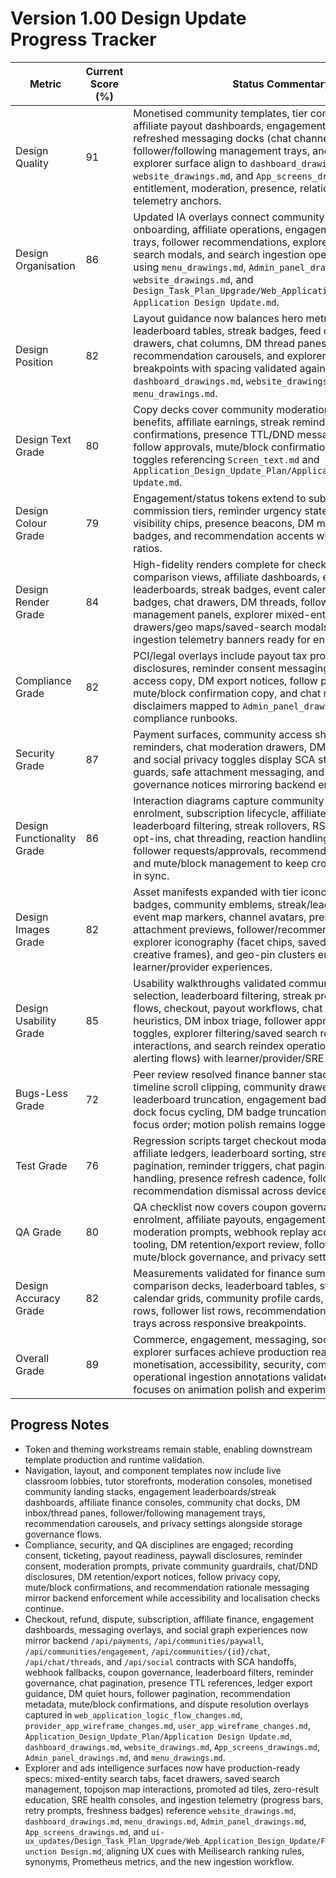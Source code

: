 # Version 1.00 Design Update Progress Tracker

| Metric | Current Score (%) | Status Commentary |
| --- | --- | --- |
| Design Quality | 91 | Monetised community templates, tier comparison layouts, affiliate payout dashboards, engagement leaderboards, refreshed messaging docks (chat channels + DM inbox), follower/following management trays, and the geospatial explorer surface align to `dashboard_drawings.md`, `website_drawings.md`, and `App_screens_drawings.md`, layering entitlement, moderation, presence, relationship, and discovery telemetry anchors. |
| Design Organisation | 86 | Updated IA overlays connect community switching, paywall onboarding, affiliate operations, engagement hubs, messaging trays, follower recommendations, explorer entity tabs, saved search modals, and search ingestion operations dashboards using `menu_drawings.md`, `Admin_panel_drawings.md`, `website_drawings.md`, and `Design_Task_Plan_Upgrade/Web_Application_Design_Update/Web Application Design Update.md`. |
| Design Position | 82 | Layout guidance now balances hero metrics, tier stacks, leaderboard tables, streak badges, feed cards, resource drawers, chat columns, DM thread panes, follower lists, recommendation carousels, and explorer facet rails across breakpoints with spacing validated against `dashboard_drawings.md`, `website_drawings.md`, and `menu_drawings.md`. |
| Design Text Grade | 80 | Copy decks cover community moderation prompts, paywall benefits, affiliate earnings, streak reminders, RSVP confirmations, presence TTL/DND messaging, DM quiet hours, follow approvals, mute/block confirmations, and privacy toggles referencing `Screen_text.md` and `Application_Design_Update_Plan/Application Design Update.md`. |
| Design Colour Grade | 79 | Engagement/status tokens extend to subscription badges, commission tiers, reminder urgency states, community visibility chips, presence beacons, DM mention pills, follower badges, and recommendation accents while preserving WCAG ratios. |
| Design Render Grade | 84 | High-fidelity renders complete for checkout modals, tier comparison views, affiliate dashboards, engagement leaderboards, streak badges, event calendars, notification badges, chat drawers, DM threads, follower/following management panels, explorer mixed-entity grids/facet drawers/geo maps/saved-search modals, and search ingestion telemetry banners ready for engineering handoff. |
| Compliance Grade | 82 | PCI/legal overlays include payout tax prompts, affiliate disclosures, reminder consent messaging, private community access copy, DM export notices, follow privacy disclosures, mute/block confirmation copy, and chat moderation disclaimers mapped to `Admin_panel_drawings.md` and compliance runbooks. |
| Security Grade | 87 | Payment surfaces, community access shells, engagement reminders, chat moderation drawers, DM security prompts, and social privacy toggles display SCA states, membership guards, safe attachment messaging, and relationship governance notices mirroring backend enforcement. |
| Design Functionality Grade | 86 | Interaction diagrams capture community switching, paywall enrolment, subscription lifecycle, affiliate approval, leaderboard filtering, streak rollovers, RSVP flows, reminder opt-ins, chat threading, reaction handling, DM read receipts, follower requests/approvals, recommendation consumption, and mute/block management to keep cross-domain workflows in sync. |
| Design Images Grade | 82 | Asset manifests expanded with tier iconography, affiliate badges, community emblems, streak/leaderboard illustrations, event map markers, channel avatars, presence glyphs, DM attachment previews, follower/recommendation artwork, explorer iconography (facet chips, saved search badges, ads creative frames), and geo-pin clusters ensuring parity across learner/provider experiences. |
| Design Usability Grade | 85 | Usability walkthroughs validated community switching, tier selection, leaderboard filtering, streak progress prompts, RSVP flows, checkout, payout workflows, chat moderation heuristics, DM inbox triage, follower approvals, privacy toggles, explorer filtering/saved search recovery/map interactions, and search reindex operations (progress, retry, alerting flows) with learner/provider/SRE cohorts. |
| Bugs-Less Grade | 72 | Peer review resolved finance banner stacking, webhook timeline scroll clipping, community drawer spacing, affiliate leaderboard truncation, engagement badge overflow, chat dock focus cycling, DM badge truncation, and follower list tab focus order; motion polish remains logged. |
| Test Grade | 76 | Regression scripts target checkout modals, tier eligibility, affiliate ledgers, leaderboard sorting, streak resets, resource pagination, reminder triggers, chat pagination, DM attachment handling, presence refresh cadence, follower pagination, and recommendation dismissal across device classes. |
| QA Grade | 80 | QA checklist now covers coupon governance, paywall enrolment, affiliate payouts, engagement reminder consent, moderation prompts, webhook replay acceptance, chat safety tooling, DM retention/export review, follow approvals, mute/block governance, and privacy setting updates. |
| Design Accuracy Grade | 82 | Measurements validated for finance summary rails, tier comparison decks, leaderboard tables, streak badges, event calendar grids, community profile cards, chat columns, DM list rows, follower list rows, recommendation cards, and reaction trays across responsive breakpoints. |
| Overall Grade | 89 | Commerce, engagement, messaging, social graph, and explorer surfaces achieve production readiness with monetisation, accessibility, security, compliance, and operational ingestion annotations validated; remaining work focuses on animation polish and experimentation tooling. |

## Progress Notes
- Token and theming workstreams remain stable, enabling downstream template production and runtime validation.
- Navigation, layout, and component templates now include live classroom lobbies, tutor storefronts, moderation consoles, monetised community landing stacks, engagement leaderboards/streak dashboards, affiliate finance consoles, community chat docks, DM inbox/thread panes, follower/following management trays, recommendation carousels, and privacy settings alongside storage governance flows.
- Compliance, security, and QA disciplines are engaged; recording consent, ticketing, payout readiness, paywall disclosures, reminder consent, moderation prompts, private community guardrails, chat/DND disclosures, DM retention/export notices, follow privacy copy, mute/block confirmations, and recommendation rationale messaging mirror backend enforcement while accessibility and localisation checks continue.
- Checkout, refund, dispute, subscription, affiliate finance, engagement dashboards, messaging overlays, and social graph experiences now mirror backend `/api/payments`, `/api/communities/paywall`, `/api/communities/engagement`, `/api/communities/{id}/chat`, `/api/chat/threads`, and `/api/social` contracts with SCA handoffs, webhook fallbacks, coupon governance, leaderboard filters, reminder governance, chat pagination, presence TTL references, ledger export guidance, DM quiet hours, follower pagination, recommendation metadata, mute/block confirmations, and dispute resolution overlays captured in `web_application_logic_flow_changes.md`, `provider_app_wireframe_changes.md`, `user_app_wireframe_changes.md`, `Application_Design_Update_Plan/Application Design Update.md`, `dashboard_drawings.md`, `website_drawings.md`, `App_screens_drawings.md`, `Admin_panel_drawings.md`, and `menu_drawings.md`.
- Explorer and ads intelligence surfaces now have production-ready specs: mixed-entity search tabs, facet drawers, saved search management,
  topojson map interactions, promoted ad tiles, zero-result education, SRE health consoles, and ingestion telemetry (progress bars, retry prompts, freshness badges) reference `website_drawings.md`, `dashboard_drawings.md`,
  `menu_drawings.md`, `Admin_panel_drawings.md`, `App_screens_drawings.md`, and `ui-ux_updates/Design_Task_Plan_Upgrade/Web_Application_Design_Update/Function Design.md`, aligning UX cues with Meilisearch ranking rules, synonyms, Prometheus metrics, and the new ingestion workflow.
